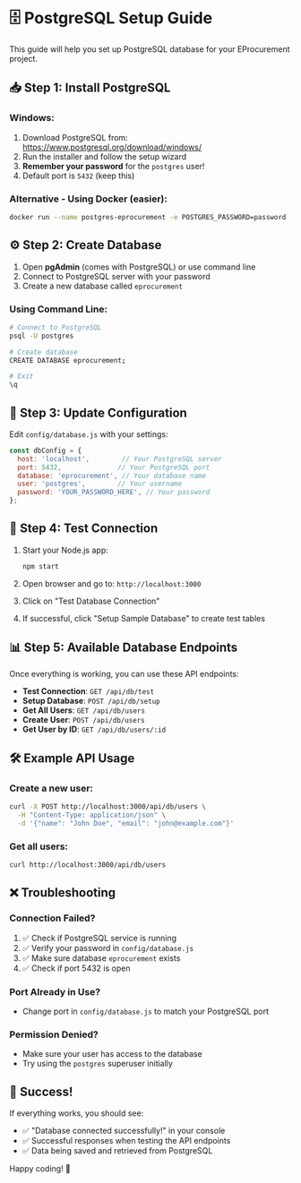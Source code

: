 # 🗄️ PostgreSQL Setup Guide

This guide will help you set up PostgreSQL database for your EProcurement project.

## 📥 Step 1: Install PostgreSQL

### Windows:
1. Download PostgreSQL from: https://www.postgresql.org/download/windows/
2. Run the installer and follow the setup wizard
3. **Remember your password** for the `postgres` user!
4. Default port is `5432` (keep this)

### Alternative - Using Docker (easier):
```bash
docker run --name postgres-eprocurement -e POSTGRES_PASSWORD=password -d -p 5432:5432 postgres
```

## ⚙️ Step 2: Create Database

1. Open **pgAdmin** (comes with PostgreSQL) or use command line
2. Connect to PostgreSQL server with your password
3. Create a new database called `eprocurement`

### Using Command Line:
```bash
# Connect to PostgreSQL
psql -U postgres

# Create database
CREATE DATABASE eprocurement;

# Exit
\q
```

## 🔧 Step 3: Update Configuration

Edit `config/database.js` with your settings:

```javascript
const dbConfig = {
  host: 'localhost',        // Your PostgreSQL server
  port: 5432,              // Your PostgreSQL port
  database: 'eprocurement', // Your database name
  user: 'postgres',        // Your username
  password: 'YOUR_PASSWORD_HERE', // Your password
};
```

## 🚀 Step 4: Test Connection

1. Start your Node.js app:
   ```bash
   npm start
   ```

2. Open browser and go to: `http://localhost:3000`

3. Click on "Test Database Connection"

4. If successful, click "Setup Sample Database" to create test tables

## 📊 Step 5: Available Database Endpoints

Once everything is working, you can use these API endpoints:

- **Test Connection**: `GET /api/db/test`
- **Setup Database**: `POST /api/db/setup`
- **Get All Users**: `GET /api/db/users`
- **Create User**: `POST /api/db/users`
- **Get User by ID**: `GET /api/db/users/:id`

## 🛠️ Example API Usage

### Create a new user:
```bash
curl -X POST http://localhost:3000/api/db/users \
  -H "Content-Type: application/json" \
  -d '{"name": "John Doe", "email": "john@example.com"}'
```

### Get all users:
```bash
curl http://localhost:3000/api/db/users
```

## ❌ Troubleshooting

### Connection Failed?
1. ✅ Check if PostgreSQL service is running
2. ✅ Verify your password in `config/database.js`
3. ✅ Make sure database `eprocurement` exists
4. ✅ Check if port 5432 is open

### Port Already in Use?
- Change port in `config/database.js` to match your PostgreSQL port

### Permission Denied?
- Make sure your user has access to the database
- Try using the `postgres` superuser initially

## 🎉 Success!

If everything works, you should see:
- ✅ "Database connected successfully!" in your console
- ✅ Successful responses when testing the API endpoints
- ✅ Data being saved and retrieved from PostgreSQL

Happy coding! 🚀
